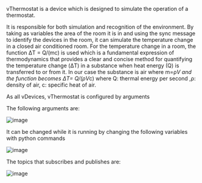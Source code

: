 vThermostat is a device which is designed to simulate the operation of a thermostat. 

It is responsible for both simulation and recognition of the environment. By taking as variables the area of the room it is in and using the sync message to identify the devices in the room, it can simulate the temperature change in a closed air conditioned room. For the temperature change in a room, the function ΔT = Q/(mc) is used which is a fundamental expression of thermodynamics that provides a clear and concise method for quantifying the temperature change (ΔT) in a substance when heat energy (Q) is transferred to or from it. In our case the substance is air where m=ρ*V and the function becomes ΔT= Q/(ρV*c) where Q: thermal energy per second ,ρ: density of air, c: specific heat of air.

As all vDevices, vThermostat is configured by arguments

The following arguments are:
		
![image](https://github.com/gmvrachatis/vDevices/assets/66122405/cda9f0c2-76ae-40ac-b61c-1308f4cf2b2a)


It can be changed while it is running by changing the following variables with python commands


![image](https://github.com/gmvrachatis/vDevices/assets/66122405/351f5810-c896-49d6-a8d4-054d81341d02)



The topics that subscribes and publishes are:


![image](https://github.com/gmvrachatis/vDevices/assets/66122405/cfe91e9c-cb33-42df-a96d-2678179b5c91)

